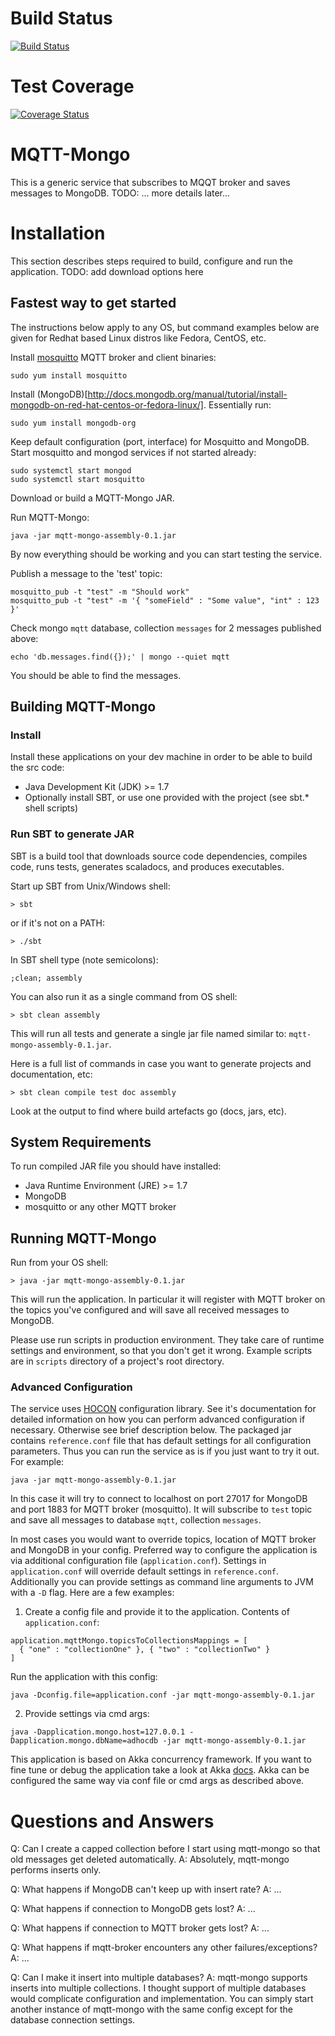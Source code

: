 # Build Status
[![Build Status](https://travis-ci.org/izmailoff/mqtt-mongo.png?branch=master)](https://travis-ci.org/izmailoff/mqtt-mongo)

# Test Coverage
[![Coverage Status](https://coveralls.io/repos/izmailoff/mqtt-mongo/badge.svg)](https://coveralls.io/r/izmailoff/mqtt-mongo)
	
# MQTT-Mongo
This is a generic service that subscribes to MQQT broker and saves messages to MongoDB.
TODO: ... more details later...

# Installation
This section describes steps required to build, configure and run the application.
TODO: add download options here

## Fastest way to get started
The instructions below apply to any OS, but command examples below are given for Redhat
based Linux distros like Fedora, CentOS, etc.

Install [mosquitto](http://mosquitto.org/download/) MQTT broker and client binaries:

    sudo yum install mosquitto

Install (MongoDB)[http://docs.mongodb.org/manual/tutorial/install-mongodb-on-red-hat-centos-or-fedora-linux/].
Essentially run:

    sudo yum install mongodb-org

Keep default configuration (port, interface) for Mosquitto and MongoDB.
Start mosquitto and mongod services if not started already:

    sudo systemctl start mongod
    sudo systemctl start mosquitto

Download or build a MQTT-Mongo JAR.

Run MQTT-Mongo:

    java -jar mqtt-mongo-assembly-0.1.jar

By now everything should be working and you can start testing the service.

Publish a message to the 'test' topic:

    mosquitto_pub -t "test" -m "Should work"
    mosquitto_pub -t "test" -m '{ "someField" : "Some value", "int" : 123 }'

Check mongo `mqtt` database, collection `messages` for 2 messages published above:

    echo 'db.messages.find({});' | mongo --quiet mqtt

You should be able to find the messages.

## Building MQTT-Mongo

### Install
Install these applications on your dev machine in order to be able to build the src code:

 * Java Development Kit (JDK) >= 1.7
 * Optionally install SBT, or use one provided with the project (see sbt.* shell scripts)

### Run SBT to generate JAR
SBT is a build tool that downloads source code dependencies, compiles code, runs tests,
generates scaladocs, and produces executables.

Start up SBT from Unix/Windows shell:

    > sbt

or if it's not on a PATH:

    > ./sbt

In SBT shell type (note semicolons):

    ;clean; assembly

You can also run it as a single command from OS shell:

    > sbt clean assembly

This will run all tests and generate a single jar file named similar to: `mqtt-mongo-assembly-0.1.jar`.

Here is a full list of commands in case you want to generate projects and documentation, etc:

    > sbt clean compile test doc assembly
    
Look at the output to find where build artefacts go (docs, jars, etc).

## System Requirements
To run compiled JAR file you should have installed:

 * Java Runtime Environment (JRE) >= 1.7
 * MongoDB
 * mosquitto or any other MQTT broker

## Running MQTT-Mongo
Run from your OS shell:

    > java -jar mqtt-mongo-assembly-0.1.jar
	
This will run the application. In particular it will register with MQTT broker
on the topics you've configured and will save all received messages to MongoDB.

Please use run scripts in production environment. They take care of runtime settings
and environment, so that you don't get it wrong. Example scripts are in `scripts` directory of a
project's root directory.

### Advanced Configuration
The service uses [HOCON](https://github.com/typesafehub/config) configuration library. See it's documentation for
detailed information on how you can perform advanced configuration if necessary. Otherwise see brief description
below.
The packaged jar contains `reference.conf` file that has default settings for all configuration parameters. Thus
you can run the service as is if you just want to try it out. For example:

    java -jar mqtt-mongo-assembly-0.1.jar

In this case it will try to connect to localhost on port 27017 for MongoDB and port 1883 for MQTT broker (mosquitto).
It will subscribe to `test` topic and save all messages to database `mqtt`, collection `messages`.

In most cases you would want to override topics, location of MQTT broker and MongoDB in your config. Preferred way to
configure the application is via additional configuration file (`application.conf`). Settings in `application.conf`
will override default settings in `reference.conf`. Additionally you can provide settings as command line arguments
to JVM with a `-D` flag. Here are a few examples:

  1) Create a config file and provide it to the application. Contents of `application.conf`:

    application.mqttMongo.topicsToCollectionsMappings = [
      { "one" : "collectionOne" }, { "two" : "collectionTwo" }
    ]

   Run the application with this config:

    java -Dconfig.file=application.conf -jar mqtt-mongo-assembly-0.1.jar

  2) Provide settings via cmd args:

    java -Dapplication.mongo.host=127.0.0.1 -Dapplication.mongo.dbName=adhocdb -jar mqtt-mongo-assembly-0.1.jar

This application is based on Akka concurrency framework. If you want to fine tune or debug the application
take a look at Akka [docs](http://doc.akka.io/docs/akka/snapshot/general/configuration.html). Akka can be configured
the same way via conf file or cmd args as described above.

# Questions and Answers
Q: Can I create a capped collection before I start using mqtt-mongo so that old messages get deleted automatically.
A: Absolutely, mqtt-mongo performs inserts only.

Q: What happens if MongoDB can't keep up with insert rate?
A: ...

Q: What happens if connection to MongoDB gets lost?
A: ...

Q: What happens if connection to MQTT broker gets lost?
A: ...

Q: What happens if mqtt-broker encounters any other failures/exceptions?
A: ...

Q: Can I make it insert into multiple databases?
A: mqtt-mongo supports inserts into multiple collections. I thought support of
multiple databases would complicate configuration and implementation.
You can simply start another instance of mqtt-mongo with the same config
except for the database connection settings.


